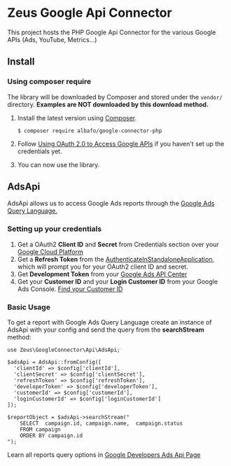 # Zeus Google Api Connector

This project hosts the PHP Google Api Connector for the various Google APIs (Ads, YouTube, Metrics...)

## Install

### Using composer require

The library will be downloaded by Composer and stored under the  `vendor/`  directory.  **Examples are NOT downloaded by this download method.**

1.  Install the latest version using  [Composer](https://getcomposer.org/).
    
    ```
    $ composer require albafo/google-connector-php
    ```
    
2.  Follow  [Using OAuth 2.0 to Access Google APIs](https://developers.google.com/identity/protocols/oauth2)  if you haven't set up the credentials yet.
    
3.  You can now use the library.

## AdsApi

AdsApi allows us to access Google Ads reports through the [Google Ads Query Language.](https://developers.google.com/google-ads/api/docs/query/overview) 

### Setting up your credentials

1. Get a OAuth2 **Client ID** and **Secret** from Credentials section over your [Google Cloud Platform](https://console.cloud.google.com/apis/credentials)
2. Get a **Refresh Token** from the [AuthenticateInStandaloneApplication](https://github.com/googleads/google-ads-php/blob/master/examples/Authentication/AuthenticateInStandaloneApplication.php), which will prompt you for your OAuth2 client ID and secret.
3. Get **Development Token** from your [Google Ads API Center](https://ads.google.com/aw/apicenter)
4. Get your **Customer ID** and your **Login Customer ID** from your Google Ads Console. [Find your Customer ID](https://support.google.com/google-ads/answer/1704344?hl=en)

### Basic Usage

To get a report with Google Ads Query Language create an instance of AdsApi with your config and send the query from the **searchStream** method:
    
    use Zeus\GoogleConnector\Api\AdsApi;

    $adsApi = AdsApi::fromConfig([  
      'clientId' => $config['clientId'],  
      'clientSecret' => $config['clientSecret'],  
      'refreshToken' => $config['refreshToken'],  
      'developerToken' => $config['developerToken'],  
      'customerId' => $config['customerId'],  
      'loginCustomerId' => $config['loginCustomerId']  
    ]);
    
    $reportObject = $adsApi->searchStream("
	    SELECT  campaign.id, campaign.name,  campaign.status
	    FROM campaign 
	    ORDER BY campaign.id
    ");

Learn all reports query options in [Google Developers Ads Api Page](https://developers.google.com/google-ads/api/docs/reporting/example) 
